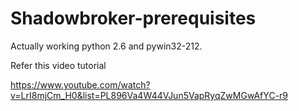 # Shadowbroker-prerequisites
Actually working python 2.6 and pywin32-212.

Refer this video tutorial

https://www.youtube.com/watch?v=LrI8mjCm_H0&list=PL896Va4W44VJun5VapRyqZwMGwAfYC-r9

